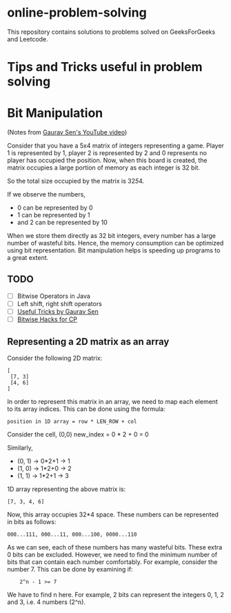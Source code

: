 # online-problem-solving
This repository contains solutions to problems solved on GeeksForGeeks and Leetcode.

# Tips and Tricks useful in problem solving

# Bit Manipulation

(Notes from [Gaurav Sen's YouTube video](https://www.youtube.com/watch?v=JqxgC5zcdEw))

Consider that you have a 5x4 matrix of integers representing a game. Player 1 is represented by 1, player 2 is represented by 2 and 0 represents no player has occupied the position. Now, when this board is created, the matrix occupies a large portion of memory as each integer is 32 bit.

So the total size occupied by the matrix is 32*5*4.

If we observe the numbers,
* 0 can be represented by 0
* 1 can be represented by 1
* and 2 can be represented by 10

When we store them directly as 32 bit integers, every number has a large number of wasteful bits. Hence, the memory consumption can be optimized using bit representation.
Bit manipulation helps is speeding up programs to a great extent.

## TODO

* [ ] Bitwise Operators in Java
* [ ] Left shift, right shift operators
* [ ] [Useful Tricks by Gaurav Sen](https://www.quora.com/What-are-some-tricks-in-competitive-programming-especially-bit-wise-operations-that-everyone-should-know/answer/Gaurav-Sen-6?share=850b7996&srid=2k4y)
* [ ] [Bitwise Hacks for CP](https://www.geeksforgeeks.org/bitwise-hacks-for-competitive-programming/)

## Representing a 2D matrix as an array

Consider the following 2D matrix:

    [
     [7, 3]
     [4, 6]
    ]

In order to represent this matrix in an array, we need to map each element to its array indices. This can be done using the formula:

    position in 1D array = row * LEN_ROW + col

Consider the cell, (0,0)
new_index = 0 * 2 + 0 = 0

Similarly,
* (0, 1) -> 0*2+1 -> 1
* (1, 0) -> 1*2+0 -> 2
* (1, 1) -> 1*2+1 -> 3

1D array representing the above matrix is:

    [7, 3, 4, 6]

Now, this array occupies 32*4 space. These numbers can be represented in bits as follows:

    000...111, 000...11, 000...100, 0000...110

As we can see, each of these numbers has many wasteful bits. These extra 0 bits can be excluded. However, we need to find the minimum number of bits that can contain each number comfortably. For example, consider the number 7. This can be done by examining if:

        2^n - 1 >= 7

We have to find n here. For example, 2 bits can represent the integers 0, 1, 2 and 3, i.e. 4 numbers (2^n).